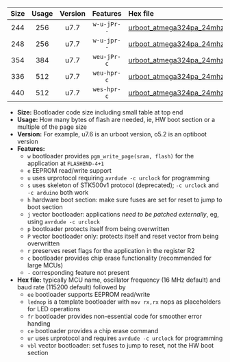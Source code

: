 |Size|Usage|Version|Features|Hex file|
|:-:|:-:|:-:|:-:|:--|
|244|256|u7.7|`w-u-jPr--`|[urboot_atmega324pa_24mhz_230400bps_lednop_ur_vbl.hex](https://raw.githubusercontent.com/stefanrueger/urboot.hex/main/mcus/atmega324pa/fcpu_24mhz/230400_bps/urboot_atmega324pa_24mhz_230400bps_lednop_ur_vbl.hex)|
|248|256|u7.7|`w-u-jpr--`|[urboot_atmega324pa_24mhz_230400bps_lednop_fr_ur_vbl.hex](https://raw.githubusercontent.com/stefanrueger/urboot.hex/main/mcus/atmega324pa/fcpu_24mhz/230400_bps/urboot_atmega324pa_24mhz_230400bps_lednop_fr_ur_vbl.hex)|
|354|384|u7.7|`weu-jPr-c`|[urboot_atmega324pa_24mhz_230400bps_ee_lednop_fr_ce_ur_vbl.hex](https://raw.githubusercontent.com/stefanrueger/urboot.hex/main/mcus/atmega324pa/fcpu_24mhz/230400_bps/urboot_atmega324pa_24mhz_230400bps_ee_lednop_fr_ce_ur_vbl.hex)|
|336|512|u7.7|`weu-hpr-c`|[urboot_atmega324pa_24mhz_230400bps_ee_lednop_fr_ce_ur.hex](https://raw.githubusercontent.com/stefanrueger/urboot.hex/main/mcus/atmega324pa/fcpu_24mhz/230400_bps/urboot_atmega324pa_24mhz_230400bps_ee_lednop_fr_ce_ur.hex)|
|440|512|u7.7|`wes-hpr-c`|[urboot_atmega324pa_24mhz_230400bps_ee_lednop_fr_ce.hex](https://raw.githubusercontent.com/stefanrueger/urboot.hex/main/mcus/atmega324pa/fcpu_24mhz/230400_bps/urboot_atmega324pa_24mhz_230400bps_ee_lednop_fr_ce.hex)|

- **Size:** Bootloader code size including small table at top end
- **Usage:** How many bytes of flash are needed, ie, HW boot section or a multiple of the page size
- **Version:** For example, u7.6 is an urboot version, o5.2 is an optiboot version
- **Features:**
  + `w` bootloader provides `pgm_write_page(sram, flash)` for the application at `FLASHEND-4+1`
  + `e` EEPROM read/write support
  + `u` uses urprotocol requiring `avrdude -c urclock` for programming
  + `s` uses skeleton of STK500v1 protocol (deprecated); `-c urclock` and `-c arduino` both work
  + `h` hardware boot section: make sure fuses are set for reset to jump to boot section
  + `j` vector bootloader: applications *need to be patched externally*, eg, using `avrdude -c urclock`
  + `p` bootloader protects itself from being overwritten
  + `P` vector bootloader only: protects itself and reset vector from being overwritten
  + `r` preserves reset flags for the application in the register R2
  + `c` bootloader provides chip erase functionality (recommended for large MCUs)
  + `-` corresponding feature not present
- **Hex file:** typically MCU name, oscillator frequency (16 MHz default) and baud rate (115200 default) followed by
  + `ee` bootloader supports EEPROM read/write
  + `lednop` is a template bootloader with `mov rx,rx` nops as placeholders for LED operations
  + `fr` bootloader provides non-essential code for smoother error handing
  + `ce` bootloader provides a chip erase command
  + `ur` uses urprotocol and requires `avrdude -c urclock` for programming
  + `vbl` vector bootloader: set fuses to jump to reset, not the HW boot section
